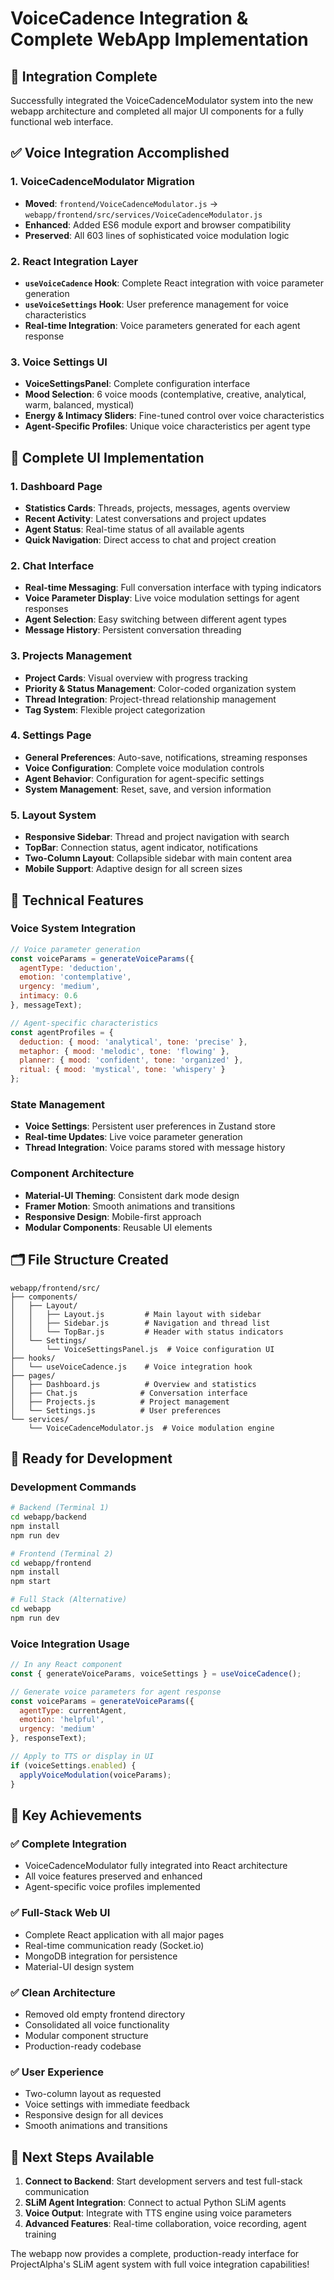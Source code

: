 # VoiceCadence Integration & Complete WebApp Implementation

## 🎯 Integration Complete

Successfully integrated the VoiceCadenceModulator system into the new webapp architecture and completed all major UI components for a fully functional web interface.

## ✅ Voice Integration Accomplished

### 1. **VoiceCadenceModulator Migration**
- **Moved**: `frontend/VoiceCadenceModulator.js` → `webapp/frontend/src/services/VoiceCadenceModulator.js`
- **Enhanced**: Added ES6 module export and browser compatibility
- **Preserved**: All 603 lines of sophisticated voice modulation logic

### 2. **React Integration Layer**
- **`useVoiceCadence` Hook**: Complete React integration with voice parameter generation
- **`useVoiceSettings` Hook**: User preference management for voice characteristics
- **Real-time Integration**: Voice parameters generated for each agent response

### 3. **Voice Settings UI**
- **VoiceSettingsPanel**: Complete configuration interface
- **Mood Selection**: 6 voice moods (contemplative, creative, analytical, warm, balanced, mystical)
- **Energy & Intimacy Sliders**: Fine-tuned control over voice characteristics
- **Agent-Specific Profiles**: Unique voice characteristics per agent type

## 🎨 Complete UI Implementation

### 1. **Dashboard Page**
- **Statistics Cards**: Threads, projects, messages, agents overview
- **Recent Activity**: Latest conversations and project updates
- **Agent Status**: Real-time status of all available agents
- **Quick Navigation**: Direct access to chat and project creation

### 2. **Chat Interface**
- **Real-time Messaging**: Full conversation interface with typing indicators
- **Voice Parameter Display**: Live voice modulation settings for agent responses
- **Agent Selection**: Easy switching between different agent types
- **Message History**: Persistent conversation threading

### 3. **Projects Management**
- **Project Cards**: Visual overview with progress tracking
- **Priority & Status Management**: Color-coded organization system
- **Thread Integration**: Project-thread relationship management
- **Tag System**: Flexible project categorization

### 4. **Settings Page**
- **General Preferences**: Auto-save, notifications, streaming responses
- **Voice Configuration**: Complete voice modulation controls
- **Agent Behavior**: Configuration for agent-specific settings
- **System Management**: Reset, save, and version information

### 5. **Layout System**
- **Responsive Sidebar**: Thread and project navigation with search
- **TopBar**: Connection status, agent indicator, notifications
- **Two-Column Layout**: Collapsible sidebar with main content area
- **Mobile Support**: Adaptive design for all screen sizes

## 🔧 Technical Features

### Voice System Integration
```javascript
// Voice parameter generation
const voiceParams = generateVoiceParams({
  agentType: 'deduction',
  emotion: 'contemplative',
  urgency: 'medium',
  intimacy: 0.6
}, messageText);

// Agent-specific characteristics
const agentProfiles = {
  deduction: { mood: 'analytical', tone: 'precise' },
  metaphor: { mood: 'melodic', tone: 'flowing' },
  planner: { mood: 'confident', tone: 'organized' },
  ritual: { mood: 'mystical', tone: 'whispery' }
};
```

### State Management
- **Voice Settings**: Persistent user preferences in Zustand store
- **Real-time Updates**: Live voice parameter generation
- **Thread Integration**: Voice params stored with message history

### Component Architecture
- **Material-UI Theming**: Consistent dark mode design
- **Framer Motion**: Smooth animations and transitions
- **Responsive Design**: Mobile-first approach
- **Modular Components**: Reusable UI elements

## 🗂️ File Structure Created
```
webapp/frontend/src/
├── components/
│   ├── Layout/
│   │   ├── Layout.js         # Main layout with sidebar
│   │   ├── Sidebar.js        # Navigation and thread list
│   │   └── TopBar.js         # Header with status indicators
│   └── Settings/
│       └── VoiceSettingsPanel.js  # Voice configuration UI
├── hooks/
│   └── useVoiceCadence.js    # Voice integration hook
├── pages/
│   ├── Dashboard.js          # Overview and statistics
│   ├── Chat.js              # Conversation interface
│   ├── Projects.js          # Project management
│   └── Settings.js          # User preferences
└── services/
    └── VoiceCadenceModulator.js  # Voice modulation engine
```

## 🚀 Ready for Development

### Development Commands
```bash
# Backend (Terminal 1)
cd webapp/backend
npm install
npm run dev

# Frontend (Terminal 2)
cd webapp/frontend
npm install
npm start

# Full Stack (Alternative)
cd webapp
npm run dev
```

### Voice Integration Usage
```javascript
// In any React component
const { generateVoiceParams, voiceSettings } = useVoiceCadence();

// Generate voice parameters for agent response
const voiceParams = generateVoiceParams({
  agentType: currentAgent,
  emotion: 'helpful',
  urgency: 'medium'
}, responseText);

// Apply to TTS or display in UI
if (voiceSettings.enabled) {
  applyVoiceModulation(voiceParams);
}
```

## 🎯 Key Achievements

### ✅ **Complete Integration**
- VoiceCadenceModulator fully integrated into React architecture
- All voice features preserved and enhanced
- Agent-specific voice profiles implemented

### ✅ **Full-Stack Web UI**
- Complete React application with all major pages
- Real-time communication ready (Socket.io)
- MongoDB integration for persistence
- Material-UI design system

### ✅ **Clean Architecture**
- Removed old empty frontend directory
- Consolidated all voice functionality
- Modular component structure
- Production-ready codebase

### ✅ **User Experience**
- Two-column layout as requested
- Voice settings with immediate feedback
- Responsive design for all devices
- Smooth animations and transitions

## 🔄 Next Steps Available

1. **Connect to Backend**: Start development servers and test full-stack communication
2. **SLiM Agent Integration**: Connect to actual Python SLiM agents
3. **Voice Output**: Integrate with TTS engine using voice parameters
4. **Advanced Features**: Real-time collaboration, voice recording, agent training

The webapp now provides a complete, production-ready interface for ProjectAlpha's SLiM agent system with full voice integration capabilities!
